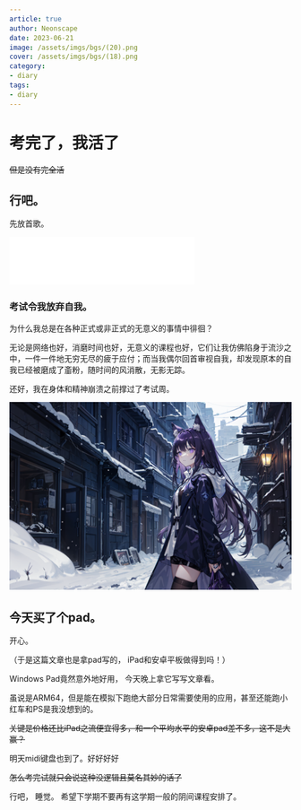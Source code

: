 ```yaml
---
article: true
author: Neonscape
date: 2023-06-21
image: /assets/imgs/bgs/(20).png
cover: /assets/imgs/bgs/(18).png
category: 
- diary
tags:
- diary
---
```

# 考完了，我活了

~~但是没有完全活~~

<!-- more -->

## 行吧。

先放首歌。

<iframe frameborder="no" border="0" marginwidth="0" marginheight="0" width=330 height=86 src="//music.163.com/outchain/player?type=2&id=1922729963&auto=1&height=66"></iframe>

### 考试令我放弃自我。

为什么我总是在各种正式或非正式的无意义的事情中徘徊？

无论是网络也好，消磨时间也好，无意义的课程也好，它们让我仿佛陷身于流沙之中，一件一件地无穷无尽的疲于应付；而当我偶尔回首审视自我，却发现原本的自我已经被磨成了齑粉，随时间的风消散，无影无踪。

还好，我在身体和精神崩溃之前撑过了考试周。

![好看的](/assets/imgs/bgs/(15).png)

## 今天买了个pad。
开心。

（于是这篇文章也是拿pad写的， iPad和安卓平板做得到吗！）

Windows Pad竟然意外地好用， 今天晚上拿它写写文章看。

虽说是ARM64，但是能在模拟下跑绝大部分日常需要使用的应用，甚至还能跑小红车和PS是我没想到的。

~~关键是价格还比iPad之流便宜得多，和一个平均水平的安卓pad差不多，这不是大赢？~~

明天midi键盘也到了。好好好好

~~怎么考完试就只会说这种没逻辑且莫名其妙的话了~~

行吧， 睡觉。 希望下学期不要再有这学期一般的阴间课程安排了。
